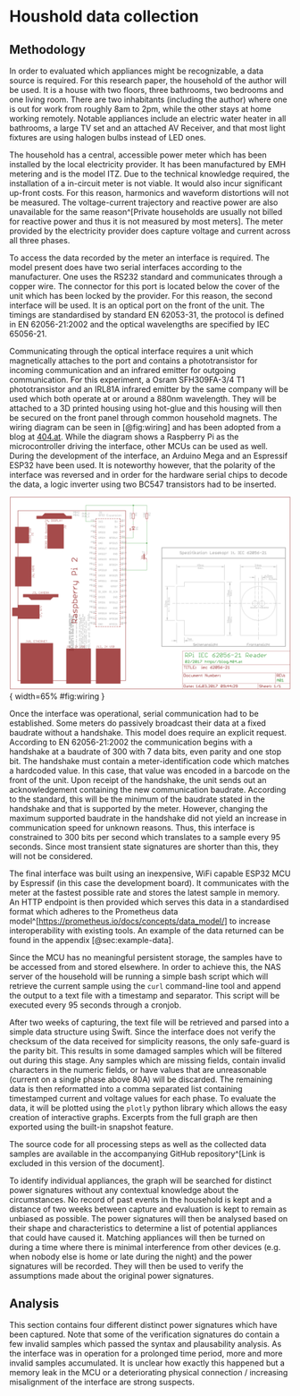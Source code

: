 # Houshold data collection

## Methodology

In order to evaluated which appliances might be recognizable, a data source is required. For this research paper, the household of the author will be used. It is a house with two floors, three bathrooms, two bedrooms and one living room. There are two inhabitants (including the author) where one is out for work from roughly 8am to 2pm, while the other stays at home working remotely. Notable appliances include an electric water heater in all bathrooms, a large TV set and an attached AV Receiver, and that most light fixtures are using halogen bulbs instead of LED ones.

The household has a central, accessible power meter which has been installed by the local electricity provider. It has been manufactured by EMH metering and is the model ITZ. Due to the technical knowledge required, the installation of a in-circuit meter is not viable. It would also incur significant up-front costs. For this reason, harmonics and waveform distortions will not be measured. The voltage-current trajectory and reactive power are also unavailable for the same reason^[Private households are usually not billed for reactive power and thus it is not measured by most meters]. The meter provided by the electricity provider does capture voltage and current across all three phases.

To access the data recorded by the meter an interface is required. The model present does have two serial interfaces according to the manufacturer. One uses the RS232 standard and communicates through a copper wire. The connector for this port is located below the cover of the unit which has been locked by the provider. For this reason, the second interface will be used. It is an optical port on the front of the unit. The timings are standardised by standard EN 62053-31, the protocol is defined in EN 62056-21:2002 and the optical wavelengths are specified by IEC 65056-21.

Communicating through the optical interface requires a unit which magnetically attaches to the port and contains a phototransistor for incoming communication and an infrared emitter for outgoing communication. For this experiment, a Osram SFH309FA-3/4 T1 phototransistor and an IRL81A infrared emitter by the same company will be used which both operate at or around a 880nm wavelength. They will be attached to a 3D printed housing using hot-glue and this housing will then be secured on the front panel through common household magnets. The wiring diagram can be seen in [@fig:wiring] and has been adopted from a blog at [404.at](https://blog.404.at/zaehlerwerte-vom-stromzaehler-ueber-d0-schnittstelle-iec-62056-21-auslesen/). While the diagram shows a Raspberry Pi as the microcontroller driving the interface, other MCUs can be used as well. During the development of the interface, an Arduino Mega and an Espressif ESP32 have been used. It is noteworthy however, that the polarity of the interface was reversed and in order for the hardware serial chips to decode the data, a logic inverter using two BC547 transistors had to be inserted.

![Optical interface wiring diagram](src/images/schematic.png){ width=65% #fig:wiring }

Once the interface was operational, serial communication had to be established. Some meters do passively broadcast their data at a fixed baudrate without a handshake. This model does require an explicit request. According to EN 62056-21:2002 the communication begins with a handshake at a baudrate of 300 with 7 data bits, even parity and one stop bit. The handshake must contain a meter-identification code which matches a hardcoded value. In this case, that value was encoded in a barcode on the front of the unit. Upon receipt of the handshake, the unit sends out an acknowledgement containing the new communication baudrate. According to the standard, this will be the minimum of the baudrate stated in the handshake and that is supported by the meter. However, changing the maximum supported baudrate in the handshake did not yield an increase in communication speed for unknown reasons. Thus, this interface is constrained to 300 bits per second which translates to a sample every 95 seconds. Since most transient state signatures are shorter than this, they will not be considered.

The final interface was built using an inexpensive, WiFi capable ESP32 MCU by Espressif (in this case the development board). It communicates with the meter at the fastest possible rate and stores the latest sample in memory. An HTTP endpoint is then provided which serves this data in a standardised format which adheres to the Prometheus data model^[https://prometheus.io/docs/concepts/data_model/] to increase interoperability with existing tools. An example of the data returned can be found in the appendix [@sec:example-data].

Since the MCU has no meaningful persistent storage, the samples have to be accessed from and stored elsewhere. In order to achieve this, the NAS server of the household will be running a simple bash script which will retrieve the current sample using the `curl` command-line tool and append the output to a text file with a timestamp and separator. This script will be executed every 95 seconds through a cronjob.

After two weeks of capturing, the text file will be retrieved and parsed into a simple data structure using Swift. Since the interface does not verify the checksum of the data received for simplicity reasons, the only safe-guard is the parity bit. This results in some damaged samples which will be filtered out during this stage. Any samples which are missing fields, contain invalid characters in the numeric fields, or have values that are unreasonable (current on a single phase above 80A) will be discarded. The remaining data is then reformatted into a comma separated list containing timestamped current and voltage values for each phase. To evaluate the data, it will be plotted using the `plotly` python library which allows the easy creation of interactive graphs. Excerpts from the full graph are then exported using the built-in snapshot feature.

The source code for all processing steps as well as the collected data samples are available in the accompanying GitHub repository^[Link is excluded in this version of the document].

To identify individual appliances, the graph will be searched for distinct power signatures without any contextual knowledge about the circumstances. No record of past events in the household is kept and a distance of two weeks between capture and evaluation is kept to remain as unbiased as possible. The power signatures will then be analysed based on their shape and characteristics to determine a list of potential appliances that could have caused it. Matching appliances will then be turned on during a time where there is minimal interference from other devices (e.g. when nobody else is home or late during the night) and the power signatures will be recorded. They will then be used to verify the assumptions made about the original power signatures.

## Analysis

This section contains four different distinct power signatures which have been captured. Note that some of the verification signatures do contain a few invalid samples which passed the syntax and plausability analysis. As the interface was in operation for a prolonged time period, more and more invalid samples accumulated. It is unclear how exactly this happened but a memory leak in the MCU or a deteriorating physical connection / increasing misalignment of the interface are strong suspects.

